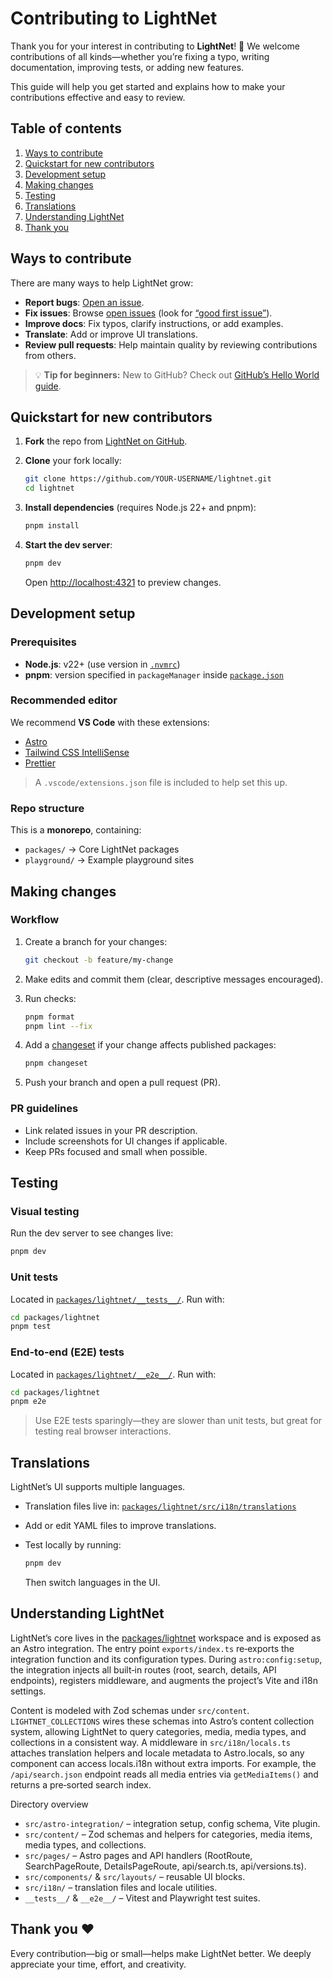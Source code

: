 # Contributing to LightNet

Thank you for your interest in contributing to **LightNet**! 🎉
We welcome contributions of all kinds—whether you’re fixing a typo, writing documentation, improving tests, or adding new features.

This guide will help you get started and explains how to make your contributions effective and easy to review.

## Table of contents

1. [Ways to contribute](#ways-to-contribute)
2. [Quickstart for new contributors](#quickstart-for-new-contributors)
3. [Development setup](#development-setup)
4. [Making changes](#making-changes)
5. [Testing](#testing)
6. [Translations](#translations)
7. [Understanding LightNet](#understanding-lightnet)
8. [Thank you](#thank-you)

## Ways to contribute

There are many ways to help LightNet grow:

- **Report bugs**: [Open an issue](https://github.com/LightNetDev/LightNet/issues/new/choose).
- **Fix issues**: Browse [open issues](https://github.com/LightNetDev/LightNet/issues) (look for [“good first issue”](https://github.com/LightNetDev/LightNet/issues?q=is%3Aissue+is%3Aopen+label%3A%22good+first+issue%22)).
- **Improve docs**: Fix typos, clarify instructions, or add examples.
- **Translate**: Add or improve UI translations.
- **Review pull requests**: Help maintain quality by reviewing contributions from others.

> 💡 **Tip for beginners:** New to GitHub? Check out [GitHub’s Hello World guide](https://docs.github.com/en/get-started/quickstart/hello-world).

## Quickstart for new contributors

1. **Fork** the repo from [LightNet on GitHub](https://github.com/LightNetDev/LightNet).
2. **Clone** your fork locally:

   ```sh
   git clone https://github.com/YOUR-USERNAME/lightnet.git
   cd lightnet
   ```

3. **Install dependencies** (requires Node.js 22+ and pnpm):

   ```sh
   pnpm install
   ```

4. **Start the dev server**:

   ```sh
   pnpm dev
   ```

   Open [http://localhost:4321](http://localhost:4321) to preview changes.

## Development setup

### Prerequisites

- **Node.js**: v22+ (use version in [`.nvmrc`](./.nvmrc))
- **pnpm**: version specified in `packageManager` inside [`package.json`](./package.json)

### Recommended editor

We recommend **VS Code** with these extensions:

- [Astro](https://marketplace.visualstudio.com/items?itemName=astro-build.astro-vscode)
- [Tailwind CSS IntelliSense](https://marketplace.visualstudio.com/items?itemName=bradlc.vscode-tailwindcss)
- [Prettier](https://marketplace.visualstudio.com/items?itemName=esbenp.prettier-vscode)

> A `.vscode/extensions.json` file is included to help set this up.

### Repo structure

This is a **monorepo**, containing:

- `packages/` → Core LightNet packages
- `playground/` → Example playground sites

## Making changes

### Workflow

1. Create a branch for your changes:

   ```sh
   git checkout -b feature/my-change
   ```

2. Make edits and commit them (clear, descriptive messages encouraged).
3. Run checks:

   ```sh
   pnpm format
   pnpm lint --fix
   ```

4. Add a [changeset](https://github.com/changesets/changesets/blob/main/docs/adding-a-changeset.md#i-am-in-a-multi-package-repository-a-mono-repo) if your change affects published packages:

   ```sh
   pnpm changeset
   ```

5. Push your branch and open a pull request (PR).

### PR guidelines

- Link related issues in your PR description.
- Include screenshots for UI changes if applicable.
- Keep PRs focused and small when possible.

## Testing

### Visual testing

Run the dev server to see changes live:

```sh
pnpm dev
```

### Unit tests

Located in [`packages/lightnet/__tests__/`](./packages/lightnet/__tests__/).
Run with:

```sh
cd packages/lightnet
pnpm test
```

### End-to-end (E2E) tests

Located in [`packages/lightnet/__e2e__/`](./packages/lightnet/__e2e__/).
Run with:

```sh
cd packages/lightnet
pnpm e2e
```

> Use E2E tests sparingly—they are slower than unit tests, but great for testing real browser interactions.

## Translations

LightNet’s UI supports multiple languages.

- Translation files live in: [`packages/lightnet/src/i18n/translations`](./packages/lightnet/src/i18n/translations/)
- Add or edit YAML files to improve translations.
- Test locally by running:

  ```sh
  pnpm dev
  ```

  Then switch languages in the UI.

## Understanding LightNet

LightNet’s core lives in the [packages/lightnet](packages/lightnet) workspace and is exposed as an Astro integration. The entry point `exports/index.ts` re‑exports the integration function and its configuration types. During `astro:config:setup`, the integration injects all built‑in routes (root, search, details, API endpoints), registers middleware, and augments the project’s Vite and i18n settings.

Content is modeled with Zod schemas under `src/content`. `LIGHTNET_COLLECTIONS` wires these schemas into Astro’s content collection system, allowing LightNet to query categories, media, media types, and collections in a consistent way. A middleware in `src/i18n/locals.ts` attaches translation helpers and locale metadata to Astro.locals, so any component can access locals.i18n without extra imports. For example, the `/api/search.json` endpoint reads all media entries via `getMediaItems()` and returns a pre‑sorted search index.

Directory overview

- `src/astro-integration/` – integration setup, config schema, Vite plugin.
- `src/content/` – Zod schemas and helpers for categories, media items, media types, and collections.
- `src/pages/` – Astro pages and API handlers (RootRoute, SearchPageRoute, DetailsPageRoute, api/search.ts, api/versions.ts).
- `src/components/` & `src/layouts/` – reusable UI blocks.
- `src/i18n/` – translation files and locale utilities.
- `__tests__/` & `__e2e__/` – Vitest and Playwright test suites.

## Thank you ❤️

Every contribution—big or small—helps make LightNet better.
We deeply appreciate your time, effort, and creativity.
